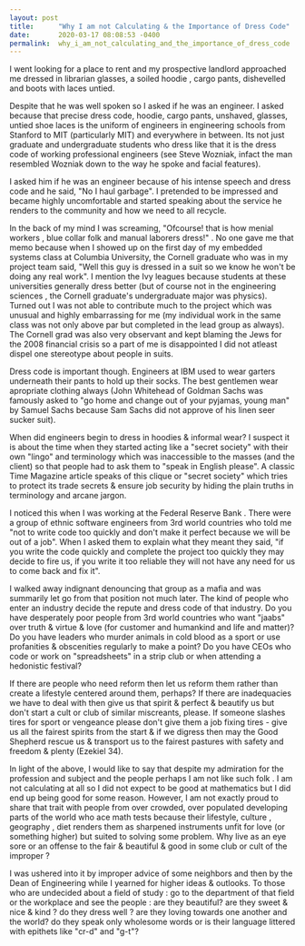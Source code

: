 ```yaml
---
layout: post
title:      "Why I am not Calculating & the Importance of Dress Code"
date:       2020-03-17 08:08:53 -0400
permalink:  why_i_am_not_calculating_and_the_importance_of_dress_code
---
```


I went looking for a place to rent and my prospective landlord approached me dressed in librarian glasses, a soiled hoodie , cargo pants, dishevelled and boots with laces untied.

Despite that he was well spoken so I asked if he was an engineer. I asked because that precise dress code, hoodie, cargo pants, unshaved, glasses, untied shoe laces is the uniform of engineers in engineering schools from Stanford to MIT (particularly MIT) and everywhere in between. Its not just graduate and undergraduate students who dress like that it is the dress code of working professional engineers (see Steve Wozniak, infact the man resembled Wozniak down to the way he spoke and facial features).

I asked him if he was an engineer because of his intense speech and dress code and he said, "No I haul garbage". I pretended to be impressed and became highly uncomfortable and started speaking about the service he renders to the community and how we need to all recycle.

In the back of my mind I was screaming, "Ofcourse! that is how menial workers , blue collar folk and manual laborers dress!" . No one gave me that memo because when I showed up on the first day of my embedded systems class at Columbia University, the Cornell graduate who was in my project team said, "Well this guy is dressed in a suit so we know he won't be doing any real work". I mention the Ivy leagues because students at these universities generally dress better (but of course not in the engineering sciences , the Cornell graduate's undergraduate major was physics).  Turned out I was not able to contribute much to the project which was unusual and highly embarrassing for me (my individual work in the same class was not only above par but completed in the lead group as always). The Cornell grad was also very observant and kept blaming the Jews for the 2008 financial crisis so a part of me is disappointed I did not atleast dispel one stereotype about people in suits.

Dress code is important though. Engineers at IBM used to wear garters underneath their pants to hold up their socks. The best gentlemen wear apropriate clothing always (John Whitehead of Goldman Sachs was famously asked to "go home and change out of your pyjamas, young man" by Samuel Sachs because Sam Sachs did not approve of his linen seer sucker suit).

When did engineers begin to dress in hoodies & informal wear? I suspect it is about the time when they started acting like a "secret society" with their own "lingo" and terminology which was inaccessible to the masses (and the client) so that people had to ask them to "speak in English please". A classic Time Magazine article speaks of this clique or "secret society" which tries to protect its trade secrets & ensure job security by hiding the plain truths in terminology and arcane jargon.

I noticed this when I was working at the Federal Reserve Bank . There were a group of ethnic software engineers from 3rd world countries who told me "not to write code too quickly and don't make it perfect because we will be out of a job". When I asked them to explain what they meant they said, "if you write the code quickly and complete the project too quickly they may decide to fire us, if you write it too reliable they will not have any need for us to come back and fix it". 

I walked away indignant denouncing that group as a mafia and was summarily let go from that position not much later. The kind of people who enter an industry decide the repute and dress code of that industry. Do you have desperately poor people from 3rd world countries who want "jaabs" over truth & virtue & love (for customer and humankind and life and matter)? Do you have leaders who murder animals in cold blood as a sport or use profanities & obscenities regularly to make a point? Do you have CEOs who code or work on "spreadsheets" in a strip club or when attending a hedonistic festival? 

If there are people who need reform then let us reform them rather than create a lifestyle centered around them, perhaps? If there are inadequacies we have to deal with then give us that spirit & perfect & beautify us but don't start a cult or club of similar miscreants, please. If someone slashes tires for sport or vengeance please don't give them a job fixing tires - give us all the fairest spirits from the start & if we digress then may the Good Shepherd rescue us & transport us to the fairest pastures with safety and freedom & plenty (Ezekiel 34).

In light of the above, I would like to say that despite my admiration for the profession and subject and the people perhaps I am not like such folk . I am not calculating at all so I did not expect to be good at mathematics but I did end up being good for some reason. However, I am not exactly proud to share that trait with people from over crowded, over populated developing parts of the world who ace math tests because their lifestyle, culture , geography , diet renders them as sharpened instruments unfit for love (or something higher) but suited to solving some problem.   Why live as an eye sore or an offense to the fair & beautiful & good in some club or cult of the improper ?

I was ushered into it by improper advice of some neighbors and then by the Dean of Engineering while I yearned for higher ideas & outlooks. To those who are undecided about a field of study : go to the department of that field or the workplace and see the people : are they beautiful? are they sweet & nice & kind ? do they dress well ? are they loving towards one another and the world? do they speak only wholesome words or is their language littered with epithets like "cr-d" and "g-t"?



